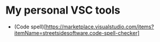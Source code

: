 # My personal VSC tools
- (Code spell)[https://marketplace.visualstudio.com/items?itemName=streetsidesoftware.code-spell-checker]

